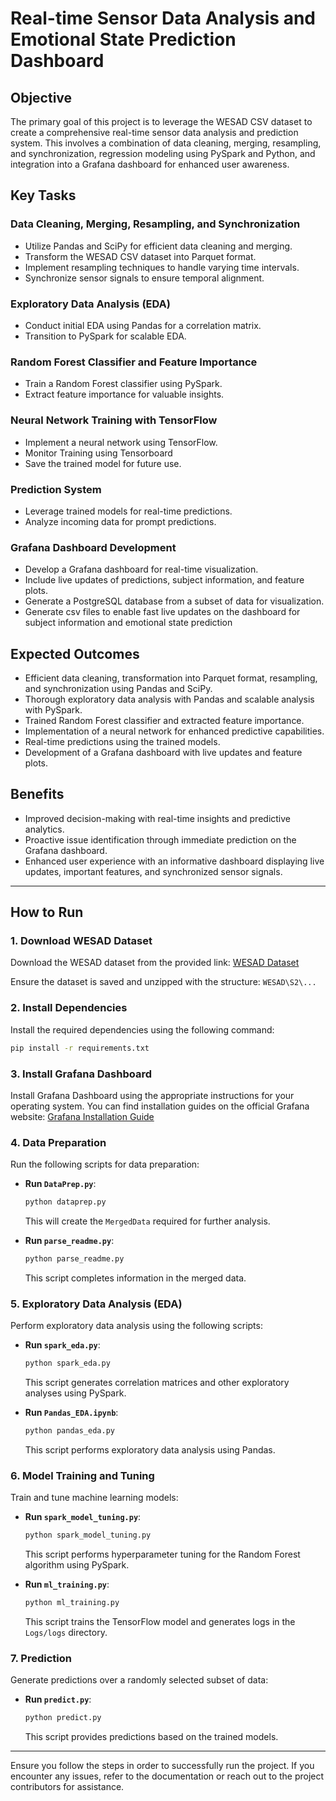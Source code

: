 # Real-time Sensor Data Analysis and Emotional State Prediction Dashboard

## Objective
The primary goal of this project is to leverage the WESAD CSV dataset to create a comprehensive real-time sensor data analysis and prediction system. This involves a combination of data cleaning, merging, resampling, and synchronization, regression modeling using PySpark and Python, and integration into a Grafana dashboard for enhanced user awareness.

## Key Tasks

### Data Cleaning, Merging, Resampling, and Synchronization
- Utilize Pandas and SciPy for efficient data cleaning and merging.
- Transform the WESAD CSV dataset into Parquet format.
- Implement resampling techniques to handle varying time intervals.
- Synchronize sensor signals to ensure temporal alignment.

### Exploratory Data Analysis (EDA)
- Conduct initial EDA using Pandas for a correlation matrix.
- Transition to PySpark for scalable EDA.

### Random Forest Classifier and Feature Importance
- Train a Random Forest classifier using PySpark.
- Extract feature importance for valuable insights.

### Neural Network Training with TensorFlow
- Implement a neural network using TensorFlow.
- Monitor Training using Tensorboard
- Save the trained model for future use.

### Prediction System
- Leverage trained models for real-time predictions.
- Analyze incoming data for prompt predictions.

### Grafana Dashboard Development
- Develop a Grafana dashboard for real-time visualization.
- Include live updates of predictions, subject information, and feature plots.
- Generate a PostgreSQL database from a subset of data for visualization.
- Generate csv files to enable fast live updates on the dashboard for subject information and emotional state prediction

## Expected Outcomes

- Efficient data cleaning, transformation into Parquet format, resampling, and synchronization using Pandas and SciPy.
- Thorough exploratory data analysis with Pandas and scalable analysis with PySpark.
- Trained Random Forest classifier and extracted feature importance.
- Implementation of a neural network for enhanced predictive capabilities.
- Real-time predictions using the trained models.
- Development of a Grafana dashboard with live updates and feature plots.

## Benefits

- Improved decision-making with real-time insights and predictive analytics.
- Proactive issue identification through immediate prediction on the Grafana dashboard.
- Enhanced user experience with an informative dashboard displaying live updates, important features, and synchronized sensor signals.


---

## How to Run

### 1. Download WESAD Dataset
Download the WESAD dataset from the provided link: [WESAD Dataset](https://ubicomp.eti.uni-siegen.de/home/datasets/icmi18/)

Ensure the dataset is saved and unzipped with the structure: `WESAD\S2\...`

### 2. Install Dependencies
Install the required dependencies using the following command:
```bash
pip install -r requirements.txt
```

### 3. Install Grafana Dashboard
Install Grafana Dashboard using the appropriate instructions for your operating system. You can find installation guides on the official Grafana website: [Grafana Installation Guide](https://grafana.com/docs/grafana/latest/installation/)

### 4. Data Preparation
Run the following scripts for data preparation:

- **Run `DataPrep.py`**:
  ```bash
  python dataprep.py
  ```
  This will create the `MergedData` required for further analysis.

- **Run `parse_readme.py`**:
  ```bash
  python parse_readme.py
  ```
  This script completes information in the merged data.

### 5. Exploratory Data Analysis (EDA)
Perform exploratory data analysis using the following scripts:

- **Run `spark_eda.py`**:
  ```bash
  python spark_eda.py
  ```
  This script generates correlation matrices and other exploratory analyses using PySpark.

- **Run `Pandas_EDA.ipynb`**:
  ```bash
  python pandas_eda.py
  ```
  This script performs exploratory data analysis using Pandas.

### 6. Model Training and Tuning
Train and tune machine learning models:

- **Run `spark_model_tuning.py`**:
  ```bash
  python spark_model_tuning.py
  ```
  This script performs hyperparameter tuning for the Random Forest algorithm using PySpark.

- **Run `ml_training.py`**:
  ```bash
  python ml_training.py
  ```
  This script trains the TensorFlow model and generates logs in the `Logs/logs` directory.

### 7. Prediction
Generate predictions over a randomly selected subset of data:

- **Run `predict.py`**:
  ```bash
  python predict.py
  ```
  This script provides predictions based on the trained models.

---

Ensure you follow the steps in order to successfully run the project. If you encounter any issues, refer to the documentation or reach out to the project contributors for assistance.
